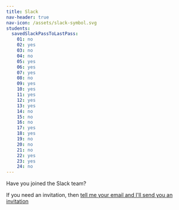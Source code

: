 ```yaml
---
title: Slack
nav-header: true
nav-icon: /assets/slack-symbol.svg
students:
  savedSlackPassToLastPass:
    01: no
    02: yes
    03: no
    04: no
    05: yes
    06: yes
    07: yes
    08: no
    09: yes
    10: yes
    11: yes
    12: yes
    13: yes
    14: no
    15: no
    16: no
    17: yes
    18: yes
    19: no
    20: no
    21: no
    22: yes
    23: yes
    24: no
---
```



Have you joined the Slack team?

If you need an invitation, then [tell me your email and I'll send you an invitation](/slack-form.html)

